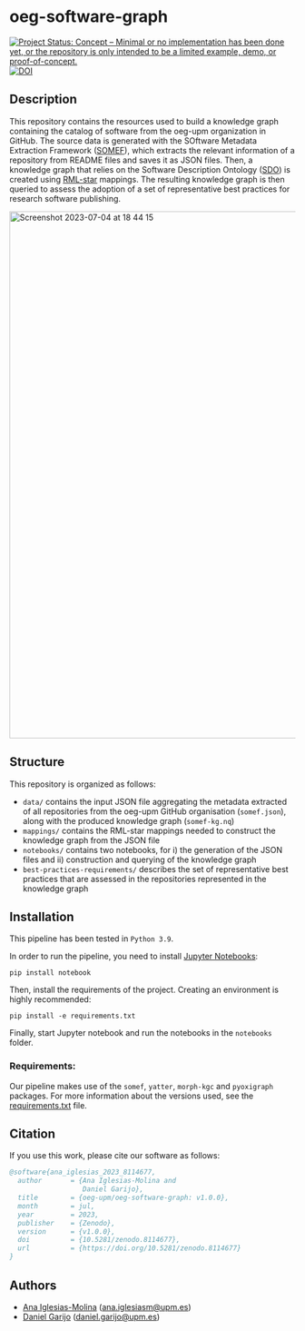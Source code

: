 # oeg-software-graph
[![Project Status: Concept – Minimal or no implementation has been done yet, or the repository is only intended to be a limited example, demo, or proof-of-concept.](https://www.repostatus.org/badges/latest/concept.svg)](https://www.repostatus.org/#concept) [![DOI](https://zenodo.org/badge/659343054.svg)](https://zenodo.org/badge/latestdoi/659343054)

## Description

This repository contains the resources used to build a knowledge graph containing the catalog of software from the oeg-upm organization in GitHub. The source data is generated with the SOftware Metadata Extraction Framework ([SOMEF](https://github.com/KnowledgeCaptureAndDiscovery/somef)), which extracts the relevant information of a repository from README files and saves it as JSON files. Then, a knowledge graph that relies on the Software Description Ontology ([SDO](https://w3id.org/okn/o/sd)) is created using [RML-star](http://w3id.org/rml/star/spec/) mappings. The resulting knowledge graph is then queried to assess the adoption of a set of representative best practices for research software publishing.

<img width="928" alt="Screenshot 2023-07-04 at 18 44 15" src="https://github.com/oeg-upm/oeg-software-graph/assets/36294992/69f693f5-9aa8-4891-bdb9-8b1a2114626b">

## Structure

This repository is organized as follows:
* `data/` contains the input JSON file aggregating the metadata extracted of all repositories from the oeg-upm GitHub organisation (`somef.json`), along with the produced knowledge graph (`somef-kg.nq`)
* `mappings/` contains the RML-star mappings needed to construct the knowledge graph from the JSON file
* `notebooks/` contains two notebooks, for i) the generation of the JSON files and ii) construction and querying of the knowledge graph
* `best-practices-requirements/` describes the set of representative best practices that are assessed in the repositories represented in the knowledge graph

## Installation
This pipeline has been tested in `Python 3.9`.

In order to run the pipeline, you need to install [Jupyter Notebooks](https://jupyter.org/install):

```
pip install notebook
```

Then, install the requirements of the project. Creating an environment is highly recommended: 

```
pip install -e requirements.txt
```

Finally, start Jupyter notebook and run the notebooks in the `notebooks` folder. 

### Requirements: 

Our pipeline makes use of the `somef`, `yatter`, `morph-kgc` and `pyoxigraph` packages. For more information about the versions used, see the [requirements.txt](./requirements.txt) file.

## Citation
If you use this work, please cite our software as follows:

```bibtex
@software{ana_iglesias_2023_8114677,
  author       = {Ana Iglesias-Molina and
                  Daniel Garijo},
  title        = {oeg-upm/oeg-software-graph: v1.0.0},
  month        = jul,
  year         = 2023,
  publisher    = {Zenodo},
  version      = {v1.0.0},
  doi          = {10.5281/zenodo.8114677},
  url          = {https://doi.org/10.5281/zenodo.8114677}
}
```


## Authors
* [Ana Iglesias-Molina](https://github.com/anaigmo) ([ana.iglesiasm@upm.es](mailto:ana.iglesiasm@upm.es))
* [Daniel Garijo](https://github.com/dgarijo) ([daniel.garijo@upm.es](mailto:daniel.garijo@upm.es))
